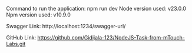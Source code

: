 Command to run the application: npm run dev
Node version used: v23.0.0
Npm version used: v10.9.0

Swagger Link: http://localhost:1234/swagger-url/

GitHub Link: https://github.com/Gidijala-123/NodeJS-Task-from-mTouch-Labs.git
